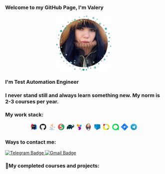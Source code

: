 ### Welcome to my GitHub Page, I'm Valery
 <p align="center">
<div style="text-align: center;">
<img width="35%" title="MyPhoto" src="images/photo/photo2.png" alt="IntelliJ IDEA Logo">
</div>

### I'm Test Automation Engineer

### I never stand still and always learn something new. My norm is 2-3 courses per year.

### My work stack:
<p align="center">
<div style="text-align: center;">
<code><img width="5%" title="IntelliJ IDEA" src="images/logo/idea.png" alt="IntelliJ IDEA Logo"></code>
<code><img width="5%" title="GitHub" src="images/logo/github.png" alt="GitHub Logo"></code>
<code><img width="5%" title="Java" src="images/logo/java.png" alt="Java Logo"></code>
<code><img width="5%" title="Junit5" src="images/logo/junit5.png" alt="JUnit5 Logo"></code>
<code><img width="5%" title="Gradle" src="images/logo/gradle.png" alt="Gradle Logo"></code>
<code><img width="5%" title="Selenide" src="images/logo/selenide.png" alt="Selenide Logo"></code>
<code><img width="5%" title="Jenkins" src="images/logo/jenkins.png" alt="Jenkins Logo"></code>
<code><img width="5%" title="Selenoid" src="images/logo/selenoid.png" alt="Selenoid Logo"></code>
<code><img width="5%" title="Allure Report" src="images/logo/allure.png" alt="Allure Report Logo"></code>
<code><img width="5%" title="Allure TestOps" src="images/logo/allureTestops.png" alt="Allure TestOps Logo"></code>
<code><img width="5%" title="Jira" src="images/logo/jira.png" alt="Jira Logo"></code>
<code><img width="5%" title="Telegram" src="images/logo/telegram.png" alt="Telegram Logo"></code>
</div>

### Ways to contact me:
<a href="https://t.me/ValeriaReshetina">
    <img src="https://img.shields.io/badge/Telegram-blue?style=for-the-badge&logo=telegram&logoColor=white" alt="Telegram Badge"/>
  </a>
<a href="mailto:kielo.perhonen1996@gmail.com">
    <img src="https://img.shields.io/badge/Gmail-red?style=for-the-badge&logo=gmail&logoColor=white" alt="Gmail Badge"/>
  </a>

### 📄My completed courses and projects:
